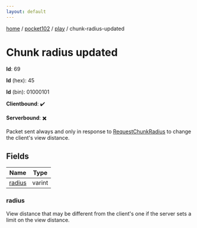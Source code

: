 ```yaml
---
layout: default
---
```


[home](/)  /  [pocket102](/protocol/pocket102)  /  [play](/protocol/pocket102/play)  /  chunk-radius-updated

# Chunk radius updated

**Id**: 69

**Id** (hex): 45

**Id** (bin): 01000101

**Clientbound**: ✔️

**Serverbound**: ✖️

Packet sent always and only in response to [RequestChunkRadius](#play_request-chunk-radius) to change the client's view distance.

## Fields

Name | Type
---|---
[radius](#radius) | varint

### radius

View distance that may be different from the client's one if the server sets a limit on the view distance.

